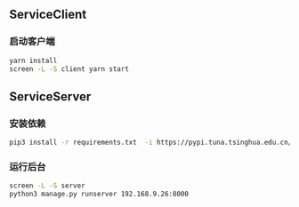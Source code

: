 ## ServiceClient
### 启动客户端
```bash
yarn install
screen -L -S client yarn start
```

## ServiceServer
### 安装依赖
```bash
pip3 install -r requirements.txt  -i https://pypi.tuna.tsinghua.edu.cn/simple
```

### 运行后台
```bash
screen -L -S server 
python3 manage.py runserver 192.168.9.26:8000
```
